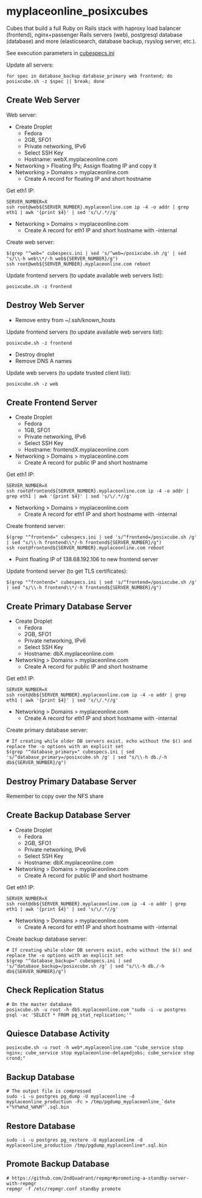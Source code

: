 # myplaceonline_posixcubes

Cubes that build a full Ruby on Rails stack with haproxy load balancer
(frontend), nginx+passenger Rails servers (web), postgresql database
(database) and more (elasticsearch, database backup, rsyslog server, etc.).

See execution parameters in [cubespecs.ini](cubespecs.ini)

Update all servers:

    for spec in database_backup database_primary web frontend; do posixcube.sh -z $spec || break; done

## Create Web Server

Web server:

* Create Droplet
  * Fedora
  * 2GB, SFO1
  * Private networking, IPv6
  * Select SSH Key
  * Hostname: webX.myplaceonline.com
* Networking > Floating IPs; Assign floating IP and copy it
* Networking > Domains > myplaceonline.com
  * Create A record for floating IP and short hostname

Get eth1 IP:

    SERVER_NUMBER=X
    ssh root@web${SERVER_NUMBER}.myplaceonline.com ip -4 -o addr | grep eth1 | awk '{print $4}' | sed 's/\/.*//g'

* Networking > Domains > myplaceonline.com
  * Create A record for eth1 IP and short hostname with -internal

Create web server:

    $(grep "^web=" cubespecs.ini | sed 's/^web=/posixcube.sh /g' | sed "s/\\-h web\\*/-h web${SERVER_NUMBER}/g")
    ssh root@web${SERVER_NUMBER}.myplaceonline.com reboot

Update frontend servers (to update available web servers list):

    posixcube.sh -z frontend

## Destroy Web Server

* Remove entry from ~/.ssh/known_hosts

Update frontend servers (to update available web servers list):

    posixcube.sh -z frontend

* Destroy droplet
* Remove DNS A names

Update web servers (to update trusted client list):

    posixcube.sh -z web

## Create Frontend Server

* Create Droplet
  * Fedora
  * 1GB, SFO1
  * Private networking, IPv6
  * Select SSH Key
  * Hostname: frontendX.myplaceonline.com
* Networking > Domains > myplaceonline.com
  * Create A record for public IP and short hostname

Get eth1 IP:

    SERVER_NUMBER=X
    ssh root@frontend${SERVER_NUMBER}.myplaceonline.com ip -4 -o addr | grep eth1 | awk '{print $4}' | sed 's/\/.*//g'

* Networking > Domains > myplaceonline.com
  * Create A record for eth1 IP and short hostname with -internal

Create frontend server:

    $(grep "^frontend=" cubespecs.ini | sed 's/^frontend=/posixcube.sh /g' | sed "s/\\-h frontend\\*/-h frontend${SERVER_NUMBER}/g")
    ssh root@frontend${SERVER_NUMBER}.myplaceonline.com reboot

* Point floating IP of 138.68.192.106 to new frontend server

Update frontend server (to get TLS certificates):

    $(grep "^frontend=" cubespecs.ini | sed 's/^frontend=/posixcube.sh /g' | sed "s/\\-h frontend\\*/-h frontend${SERVER_NUMBER}/g")

## Create Primary Database Server

* Create Droplet
  * Fedora
  * 2GB, SFO1
  * Private networking, IPv6
  * Select SSH Key
  * Hostname: dbX.myplaceonline.com
* Networking > Domains > myplaceonline.com
  * Create A record for public IP and short hostname

Get eth1 IP:

    SERVER_NUMBER=X
    ssh root@db${SERVER_NUMBER}.myplaceonline.com ip -4 -o addr | grep eth1 | awk '{print $4}' | sed 's/\/.*//g'

* Networking > Domains > myplaceonline.com
  * Create A record for eth1 IP and short hostname with -internal

Create primary database server:

    # If creating while older DB servers exist, echo without the $() and replace the -o options with an explicit set
    $(grep "^database_primary=" cubespecs.ini | sed 's/^database_primary=/posixcube.sh /g' | sed "s/\\-h db./-h db${SERVER_NUMBER}/g")

## Destroy Primary Database Server

Remember to copy over the NFS share

## Create Backup Database Server

* Create Droplet
  * Fedora
  * 2GB, SFO1
  * Private networking, IPv6
  * Select SSH Key
  * Hostname: dbX.myplaceonline.com
* Networking > Domains > myplaceonline.com
  * Create A record for public IP and short hostname

Get eth1 IP:

    SERVER_NUMBER=X
    ssh root@db${SERVER_NUMBER}.myplaceonline.com ip -4 -o addr | grep eth1 | awk '{print $4}' | sed 's/\/.*//g'

* Networking > Domains > myplaceonline.com
  * Create A record for eth1 IP and short hostname with -internal

Create backup database server:

    # If creating while older DB servers exist, echo without the $() and replace the -o options with an explicit set
    $(grep "^database_backup=" cubespecs.ini | sed 's/^database_backup=/posixcube.sh /g' | sed "s/\\-h db./-h db${SERVER_NUMBER}/g")

## Check Replication Status

    # On the master database
    posixcube.sh -u root -h db5.myplaceonline.com "sudo -i -u postgres psql -xc 'SELECT * FROM pg_stat_replication;'"

## Quiesce Database Activity

    posixcube.sh -u root -h web*.myplaceonline.com "cube_service stop nginx; cube_service stop myplaceonline-delayedjobs; cube_service stop crond;"

## Backup Database

    # The output file is compressed
    sudo -i -u postgres pg_dump -U myplaceonline -d myplaceonline_production -Fc > /tmp/pgdump_myplaceonline_`date +"%Y%m%d_%H%M"`.sql.bin

## Restore Database

    sudo -i -u postgres pg_restore -U myplaceonline -d myplaceonline_production /tmp/pgdump_myplaceonline*.sql.bin

## Promote Backup Database

    # https://github.com/2ndQuadrant/repmgr#promoting-a-standby-server-with-repmgr
    repmgr -f /etc/repmgr.conf standby promote
